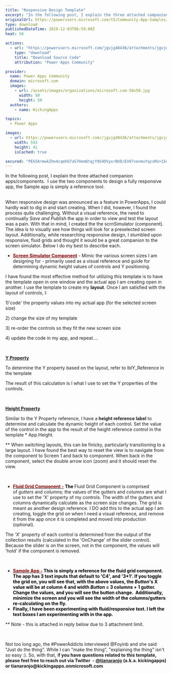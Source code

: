 ```yaml
---
title: "Responsive Design Template"
excerpt: "In the following post, I explain the three attached companion apps/components. I use the two components to design a fully responsive app, the Sample"
originalUrl: https://powerusers.microsoft.com/t5/Community-App-Samples/Responsive-Design-Template/td-p/417884
type: download
publishedDateTime: 2019-12-03T06:59:00Z
heat: 56

actions:
  - url: "https://powerusers.microsoft.com/jgvjg48436/attachments/jgvjg48436/AppFeedbackGallery/339/4/screenSimulator.msapp"
    type: "download"
    title: "Download Source Code"
    attribution: "Power Apps Community"

provider:
  name: Power Apps Community
  domain: microsoft.com
  images:
    - url: /assets/images/organizations/microsoft.com-50x50.jpg
      width: 50
      height: 50
  authors:
    - name: KickingApps

topics:
  - Power Apps

images:
  - url: https://powerusers.microsoft.com//jgvjg48436/attachments/jgvjg48436/AppFeedbackGallery/339/6/Screen%20Shot%202020-05-06%20at%208.08.02%20PM.png
    width: 543
    height: 41
    isCached: true

secured: "PEk5ArmwkZhe4cqmhU7a57Hem8tqjY9S4DVyxrBVD/EV87venmuYqzsRU+15dPSsZpp13y8HX6kXLL7kytcR56Vm3MuVNeEKNREzIqIBqfgJ0d6NvDp3oFY6mK0thegteJ7b5K3ZvtiGp4ic9bzK2sZhqquHvkAxAbKOTaTregZ6ETnDpWLgD/XmoYCZrM6vV6Qkt9C6Eaxcx3l1LV+4nP6Uwb9Plsm0z49jUOZzGYgOyw0tDMXRsDsbrHLAagZTAu+d9Vow782b3irCXigLCkKpH7+6Q1NYJH0FhrqripxoJVSbVQ3mFethymWj9DPKBcOLUmIalfNtipn970Gzr41g+ZsGjCCCKxNUbrWFvFQMx5rxVvMAHD+K6Wd1iBm6kyi5C0/KQeNIYXRp4FB6mRW2zDB7gqs8xDs1/HKjatZamjP/PHSu4guC9+2Qexzt;AkUUbEPIcEpL7iqXw4Bv5Q=="
---
```

<p class="p1">In the following post, I explain the three attached companion apps/components.&nbsp; I use the two components to design a fully responsive app, the Sample app is simply a reference tool.</p><p class="p1"><br>When responsive design was announced as a feature in PowerApps, I could hardly wait to dig in and start creating. When I did, however, I found the process quite challenging. Without a visual reference, the need to continually&nbsp;<i>Save and Publish</i> the app in order to view and test the layout was a pain. With that in mind, I created the the scrnSimulator (component). The idea is to visually see how things will look for a preselected screen layout. Additionally, while researching responsive design, I stumbled upon responsive, fluid grids and thought it would be a great companion to the screen simulator. Below I do my best to describe each.</p><ul><li><font color="#800000"><u><strong>Screen Simulator Component</strong></u>&nbsp;</font>- Mimic the various screen sizes I am designing for - primarily used as a visual reference and guide for determining dynamic height values of controls and Y positioning.&nbsp;</li></ul><p class="p1">I have found the most effective method for utilizing this template is to have the template open in one window and the actual app I am creating open in another. I use the template to create my&nbsp;<strong>layout</strong>. Once I am satisfied with the layout of controls, I:</p><p class="p1">1)'code' the&nbsp;property&nbsp;values into my actual app (for the selected screen size)</p><p class="p1">2) change the size of my template</p><p class="p1">3) re-order the controls so they fit the new screen size</p><p class="p1">4) update the code in my app, and repeat....</p><p class="p1">&nbsp;</p><p class="p1"><u><strong>Y Property</strong></u></p><p class="p1">To determine the Y property based on the layout, refer to lblY_Reference in the template&nbsp;</p><p class="p1">The result of this calculation is I what I use to set the Y properties of the controls.</p><p class="p1">&nbsp;</p><p class="p1"><u><strong>Height Property</strong></u></p><p class="p1">Similar to the Y Property reference, I have a<strong>&nbsp;height reference label</strong>&nbsp;to determine and calculate the dynamic height of each control. Set the value of the control in the app to the result of the height reference control in the template * App.Height.&nbsp;</p><p class="p1">** When switching layouts, this can be finicky, particularly transitioning to a large layout. I have found the best way to reset the view is to navigate from the component to Screen 1 and back to component. When back in the component, select the double arrow icon (zoom) and it should reset the view.</p><p class="p1">&nbsp;</p><ul><li><u><font color="#800000"><strong>Fluid Grid Component -</strong></font></u><font color="#000000"><strong> The&nbsp;</strong></font>Fluid&nbsp;Grid Component is comprised of&nbsp;<i>gutters</i><span>&nbsp;and&nbsp;</span><i>columns;&nbsp;</i>the values of the gutters and columns are what I use to set the 'X' property of my controls.&nbsp;<span>The width of the gutters and columns dynamically calculate as the screen size changes. The grid is meant as another design reference. I DO add this to the actual app I am creating, toggle the grid on when I need a visual reference, and remove it from the app once it is completed and moved into production (optional).&nbsp;</span></li></ul><p><span>The 'X' property of each control is determined from the output of the collection results (calculated in the 'OnChange' of the slider control). Because the slider is on the screen, not in the component, the values will 'hold' if the component is removed.</span></p><p>&nbsp;</p><ul><li><u><font color="#800000"><strong>Sample App -</strong></font></u><font color="#000000"><strong>&nbsp;<font color="#000000">This is simply a reference for the fluid grid component. The app has 3 text inputs that default to 'C4', and '3*1'. If you toggle the grid on, you will see that, with the above values, the&nbsp;<em>Button</em>'s X value will be at column 4 and width&nbsp;<em>Button</em> = 3 columns + 1 gutter. Change the values, and you will see the button change.&nbsp; Additionally, minimize the screen and you will see the width of the columns/gutters re-calculating on the fly.</font></strong></font></li><li><font color="#000000"><strong><font color="#000000">Finally, I have been experimenting with fluid/responsive text. I left the text boxes I am experimenting with in the app. </font></strong></font></li></ul><p class="p1">** Note - this is attached in reply below due to 3 attachment limit.&nbsp;</p><p class="p1">&nbsp;</p><p class="p1">Not too long ago, the #PowerAddicts interviewed&nbsp;@Foyinb and she said "Just do the thing". While I can "make the thing", "explaining the thing" isn't so easy :). So, with that, i<strong>f you have questions related to this template, please feel free to reach out via Twitter&nbsp; -&nbsp;</strong><a href="https://powerusers.microsoft.com/t5/user/viewprofilepage/user-id/16287" target="_blank" rel="noopener"><span class="s2"><strong>@tianaranjo</strong></span></a><strong>&nbsp;(a.k.a. kickingapps) or tianaranjo@kickingapps.onmicrosoft.com<br><br><br></strong></p>

